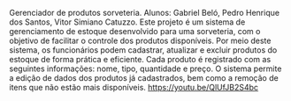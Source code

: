 Gerenciador de produtos sorveteria.
Alunos: 
Gabriel Beló,
Pedro Henrique dos Santos,
Vitor Simiano Catuzzo.
Este projeto é um sistema de gerenciamento de estoque desenvolvido para uma sorveteria, com o objetivo de facilitar o controle dos produtos disponíveis. Por meio deste sistema, os funcionários podem cadastrar, atualizar e excluir produtos do estoque de forma prática e eficiente. Cada produto é registrado com as seguintes informações: nome, tipo, quantidade e preço. O sistema permite a edição de dados dos produtos já cadastrados, bem como a remoção de itens que não estão mais disponíveis.
https://youtu.be/QlUfJB2S4bc

